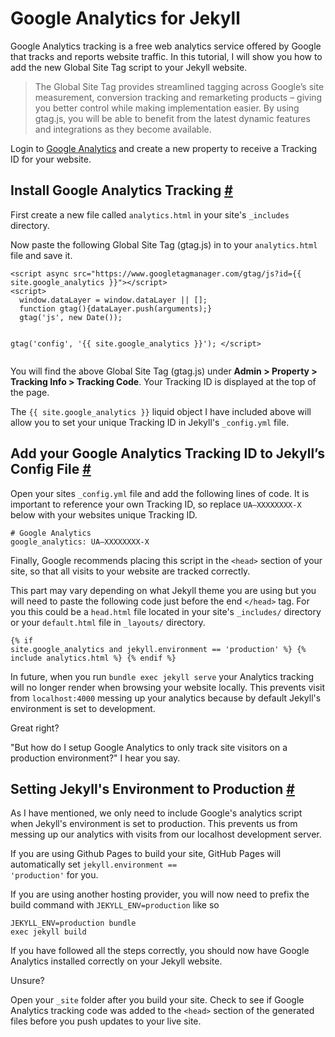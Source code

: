 # Google Analytics for Jekyll

</h1>
</header><p>Google Analytics tracking is a free web analytics service offered by Google that tracks and reports website traffic. In this tutorial, I will show you how to add the new Global Site Tag script to your Jekyll website.</p><blockquote><p>The Global Site Tag provides streamlined tagging across Google’s site measurement, conversion tracking and remarketing products – giving you better control while making implementation easier. By using gtag.js, you will be able to benefit from the latest dynamic features and integrations as they become available.</p></blockquote><p>Login to <a href="https://analytics.google.com/" rel="nofollow">Google Analytics</a> and create a new property to receive a Tracking ID for your website.</p><h2 id="install-google-analytics-tracking" tabindex="-1">Install Google Analytics Tracking <a class="al" href="#install-google-analytics-tracking" aria-hidden="true">#</a></h2><p>First create a new file called <code>analytics.html</code> in your site's <code>_includes</code> directory.</p><p>Now paste the following Global Site Tag (gtag.js) in to your <code>analytics.html</code> file and save it.</p><pre><code class="language-js">&lt;script async src=&quot;https://www.googletagmanager.com/gtag/js?id={{ site.google_analytics }}&quot;&gt;&lt;/script&gt;
&lt;script&gt;
  window.dataLayer = window.dataLayer || [];
  function gtag(){dataLayer.push(arguments);}
  gtag('js', new Date());

  gtag('config', '{{ site.google_analytics }}');
&lt;/script&gt;
</code></pre><p>You will find the above Global Site Tag (gtag.js) under <strong>Admin &gt; Property &gt; Tracking Info &gt; Tracking Code</strong>. Your Tracking ID is displayed at the top of the page.</p><p>The <code>{{ site.google_analytics }}</code> liquid object I have included above will allow you to set your unique Tracking ID in Jekyll's <code>_config.yml</code> file.</p><h2 id="add-your-google-analytics-tracking-id-to-jekyll's-config-file" tabindex="-1">Add your Google Analytics Tracking ID to Jekyll’s Config File <a class="al" href="#add-your-google-analytics-tracking-id-to-jekyll's-config-file" aria-hidden="true">#</a></h2><p>Open your sites <code>_config.yml</code> file and add the following lines of code. It is important to reference your own Tracking ID, so replace <code>UA—XXXXXXXX-X</code> below with your websites unique Tracking ID.</p><pre><code class="language-yaml"># Google Analytics
google_analytics: UA—XXXXXXXX-X
</code></pre><p>Finally, Google recommends placing this script in the <code>&lt;head&gt;</code> section of your site, so that all visits to your website are tracked correctly.</p><p>This part may vary depending on what Jekyll theme you are using but you will need to paste the following code just before the end <code>&lt;/head&gt;</code> tag. For you this could be a <code>head.html</code> file located in your site's <code>_includes/</code> directory or your <code>default.html</code> file in <code>_layouts/</code> directory.</p><pre><code class="language-liquid">{% if site.google_analytics and jekyll.environment == 'production' %}
{% include analytics.html %}
{% endif %}
</code></pre><p>In future, when you run <code>bundle exec jekyll serve</code> your Analytics tracking will no longer render when browsing your website locally. This prevents visit from <code>localhost:4000</code> messing up your analytics because by default Jekyll's environment is set to development.</p><p>Great right?</p><p>&quot;But how do I setup Google Analytics to only track site visitors on a production environment?&quot; I hear you say.</p><h2 id="setting-jekyll's-environment-to-production" tabindex="-1">Setting Jekyll's Environment to Production <a class="al" href="#setting-jekyll's-environment-to-production" aria-hidden="true">#</a></h2><p>As I have mentioned, we only need to include Google's analytics script when Jekyll's environment is set to production. This prevents us from messing up our analytics with visits from our localhost development server.</p><p>If you are using Github Pages to build your site, GitHub Pages will automatically set <code>jekyll.environment == 'production'</code> for you.</p><p>If you are using another hosting provider, you will now need to prefix the build command with <code>JEKYLL_ENV=production</code> like so</p><pre><code class="language-shell">JEKYLL_ENV=production bundle exec jekyll build
</code></pre><p>If you have followed all the steps correctly, you should now have Google Analytics installed correctly on your Jekyll website.</p><p>Unsure?</p><p>Open your <code>_site</code> folder after you build your site. Check to see if Google Analytics tracking code was added to the <code>&lt;head&gt;</code> section of the generated files before you push updates to your live site.</p>
